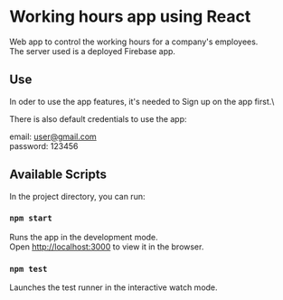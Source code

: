 # Working hours app using React
Web app to control the working hours for a company's employees.\
The server used is a deployed Firebase app.

## Use
In oder to use the app features, it's needed to Sign up on the app first.\

There is also default credentials to use the app:

email: user@gmail.com\
password: 123456

## Available Scripts

In the project directory, you can run:

### `npm start`

Runs the app in the development mode.\
Open [http://localhost:3000](http://localhost:3000) to view it in the browser.


### `npm test`

Launches the test runner in the interactive watch mode.

